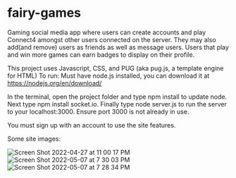 # fairy-games
Gaming social media app where users can create accounts and play Connect4 amongst other users connected on the server. They may also add(and remove) users as friends as well as message users. Users that play and win more games can earn badges to display on their profile.

This project uses Javascript, CSS, and PUG (aka pug.js, a template engine for HTML) To run: Must have node.js installed, you can download it at https://nodejs.org/en/download/

In the terminal, open the project folder and type npm install to update node. Next type npm install socket.io. Finally type node server.js to run the server to your localhost:3000. Ensure port 3000 is not already in use. 

You must sign up with an account to use the site features.

Some site images:

![Screen Shot 2022-04-27 at 11 00 17 PM](https://user-images.githubusercontent.com/58537880/167275299-0a978112-dcb2-4eae-af4d-0fd7c9aee9ad.png)
![Screen Shot 2022-05-07 at 7 30 03 PM](https://user-images.githubusercontent.com/58537880/167275245-c9f1e354-86a5-4b1d-938b-f95012a3ded6.png)
![Screen Shot 2022-05-07 at 7 28 34 PM](https://user-images.githubusercontent.com/58537880/167275212-9fb2dc6c-2b0c-4d07-a743-5977f3be778e.png)
